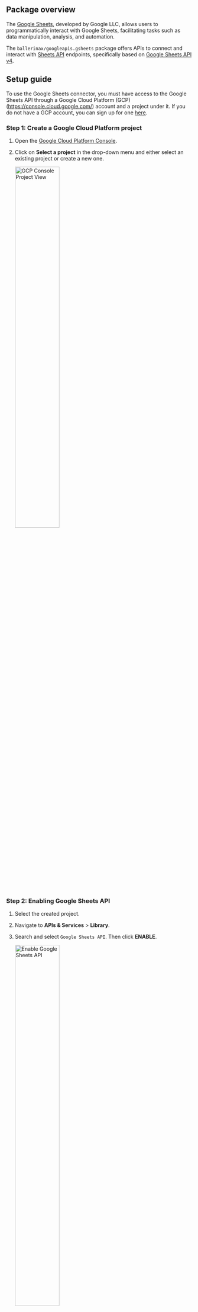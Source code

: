 ## Package overview

The [Google Sheets](https://developers.google.com/sheets/api), developed by Google LLC, allows users to programmatically interact with Google Sheets, facilitating tasks such as data manipulation, analysis, and automation.

The `ballerinax/googleapis.gsheets` package offers APIs to connect and interact with [Sheets API](https://developers.google.com/sheets/api/guides) endpoints, specifically based on [Google Sheets API v4](https://developers.google.com/sheets/api).

## Setup guide

To use the Google Sheets connector, you must have access to the Google Sheets API through a Google Cloud Platform (GCP)(https://console.cloud.google.com/) account and a project under it. If you do not have a GCP account, you can sign up for one [here](https://cloud.google.com/).

### Step 1: Create a Google Cloud Platform project

1. Open the [Google Cloud Platform Console](https://console.cloud.google.com/).

2. Click on **Select a project** in the drop-down menu and either select an existing project or create a new one.

   <img src=https://raw.githubusercontent.com/ballerina-platform/module-ballerinax-googleapis.sheets/main/docs/setup/resources/gcp-console-project-view.png alt="GCP Console Project View" width="50%">

### Step 2: Enabling Google Sheets API

1. Select the created project.

2. Navigate to **APIs & Services** > **Library**.

3. Search and select `Google Sheets API`. Then click **ENABLE**.

    <img src=https://raw.githubusercontent.com/ballerina-platform/module-ballerinax-googleapis.sheets/main/docs/setup/resources/enable-sheets-api.png alt="Enable Google Sheets API" width="50%">

### Step 3: Creating an OAuth consent app

1. Click on the **OAuth Consent Screen** in the sidebar.

2. Select `External` and click **CREATE**.

3. Fill in the app information and add the necessary scopes for Google Sheets API.

    <img src=https://raw.githubusercontent.com/ballerina-platform/module-ballerinax-googleapis.sheets/main/docs/setup/resources/oauth-consent.png alt="OAuth Consent Screen" width="50%">

### Step 4: Generating client ID & client secret

1. In the left sidebar, click on **Credentials**.

2. Click on **+ CREATE CREDENTIALS** and choose **OAuth Client ID**.

    <img src=https://raw.githubusercontent.com/ballerina-platform/module-ballerinax-googleapis.sheets/main/docs/setup/resources/create-credentials.png alt="Create Credentials" width="50%">

3. You will be directed to the OAuth consent screen, in which you need to fill in the necessary information below.

    | Field                    | Value           |
    | -----------              | -----------     |
    | Application type         | Web Application |
    | Name                     | Sheets Client   |
    | Authorized Redirect URIs | <https://developers.google.com/oauthplayground> |

    <img src=https://raw.githubusercontent.com/ballerina-platform/module-ballerinax-googleapis.sheets/main/docs/setup/resources/create-client.png alt="Create Client" width="50%">

### Step 5: Obtain the access and refresh tokens

Follow these steps to generate the access and refresh tokens.

**Note**: It is recommended to use the [OAuth 2.0 playground](https://developers.google.com/oauthplayground) to acquire the tokens.

1. Configure the [OAuth playground](https://developers.google.com/oauthplayground) with the OAuth client ID and client secret.

    <img src=https://raw.githubusercontent.com/ballerina-platform/module-ballerinax-googleapis.sheets/main/docs/setup/resources/oauth-playground-config.png alt="OAuth Playground" width="50%">

2. Authorize the Google Sheets APIs.

    <img src=https://raw.githubusercontent.com/ballerina-platform/module-ballerinax-googleapis.sheets/main/docs/setup/resources/auhtorize-apis.png alt="Authorize APIs" width="50%">

3. Exchange the authorization code for tokens.

    <img src=https://raw.githubusercontent.com/ballerina-platform/module-ballerinax-googleapis.sheets/main/docs/setup/resources/exchange-tokens.png alt="Exchange Tokens" width="50%">

## Quickstart

To use the Google Sheets connector in your Ballerina project, modify the `.bal` file as follows:

### Step 1: Import connector

Import the `ballerinax/googleapis.gsheets` module.

```ballerina
import ballerinax/googleapis.gsheets as sheets;
```

### Step 2: Create a new connector instance

Create a `sheets:ConnectionConfig` with the obtained OAuth2.0 tokens and initialize the connector with it.

```ballerina
configurable string clientId = ?;
configurable string clientSecret = ?;
configurable string refreshToken = ?;
configurable string refreshUrl = ?;

sheets:Client spreadsheetClient = check new ({
    auth: {
        clientId,
        clientSecret,
        refreshToken,
        refreshUrl
    }
});
```

### Step 3: Invoke connector operation

Now, utilize the available connector operations.

### Create a spreadsheet with a given name

```ballerina
public function main() returns error? {

    // create a spreadsheet
    sheets:Spreadsheet response = check spreadsheetClient->createSpreadsheet("NewSpreadsheet");

    // Add a new worksheet with given name to the Spreadsheet
    string spreadsheetId = response.spreadsheetId;
    sheets:Sheet sheet = check spreadsheetClient->addSheet(spreadsheetId, "NewWorksheet");
}
```

### Step 4: Run the Ballerina application

```bash
bal run
```

## Examples

The `Google Sheets` connector provides practical examples illustrating usage in various scenarios. Explore these [examples](https://github.com/ballerina-platform/module-ballerinax-googleapis.sheets/tree/main/examples), covering use cases like creating, reading, and appending rows.

1. [Cell operations](https://github.com/ballerina-platform/module-ballerinax-googleapis.sheets/tree/main/examples/cell-operations) - Operations associated with a cell, such as clearing, setting, and deleting cell values.

2. [Grid filtering](https://github.com/ballerina-platform/module-ballerinax-googleapis.sheets/tree/main/examples/grid-filtering) - Demonstrate filtering sheet values using a grid range.

3. [Sheet modifying](https://github.com/ballerina-platform/module-ballerinax-googleapis.sheets/tree/main/examples/sheet-modifying) - Basic operations associated with sheets such as creating, reading, and appending rows.

## Report issues

To report bugs, request new features, start new discussions, view project boards, etc., go to the [Ballerina library parent repository](https://github.com/ballerina-platform/ballerina-library).

## Useful links

- Chat live with us via our [Discord server](https://discord.gg/ballerinalang).
- Post all technical questions on Stack Overflow with the [#ballerina](https://stackoverflow.com/questions/tagged/ballerina) tag.
